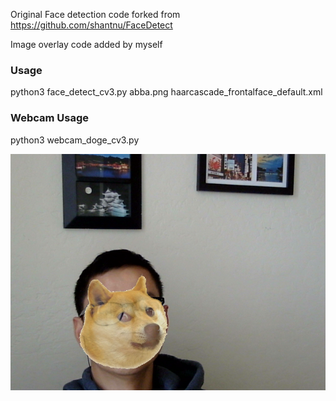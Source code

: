 Original Face detection code forked from https://github.com/shantnu/FaceDetect

Image overlay code added by myself


### Usage
python3 face_detect_cv3.py abba.png haarcascade_frontalface_default.xml

### Webcam Usage
python3 webcam_doge_cv3.py

![](demo.png)